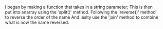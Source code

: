 I began by making a  function that takes in a string parameter; This is then put into anarray using the 'split()' method. Following the 'reverse()' method to reverse the order of the name And laslty use the 'join' method to combine what is now the name reversed.